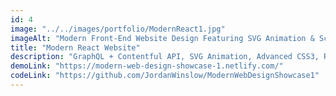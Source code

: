 ```yaml
---
id: 4
image: "../../images/portfolio/ModernReact1.jpg"
imageAlt: "Modern Front-End Website Design Featuring SVG Animation & Scroll-Handlers"
title: "Modern React Website"
description: "GraphQL + Contentful API, SVG Animation, Advanced CSS3, Responsive Design & Gatsby."
demoLink: "https://modern-web-design-showcase-1.netlify.com/"
codeLink: "https://github.com/JordanWinslow/ModernWebDesignShowcase1"
---
```

